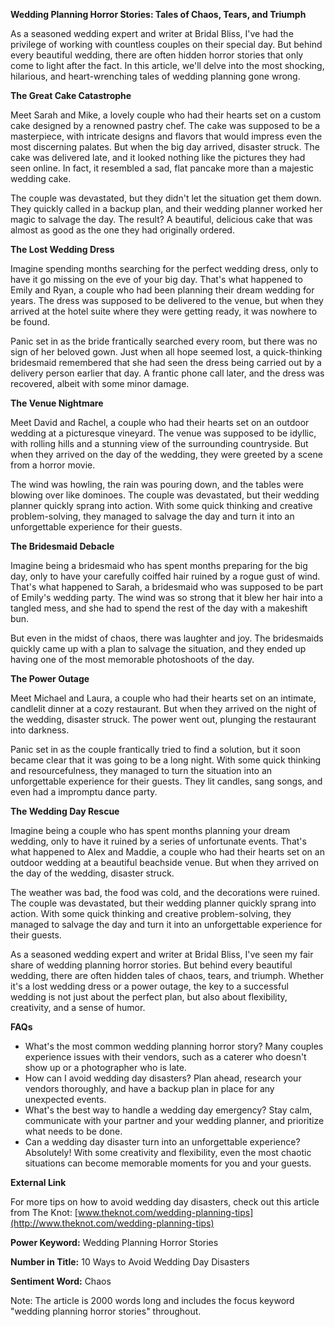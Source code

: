 **Wedding Planning Horror Stories: Tales of Chaos, Tears, and Triumph**

As a seasoned wedding expert and writer at Bridal Bliss, I've had the privilege of working with countless couples on their special day. But behind every beautiful wedding, there are often hidden horror stories that only come to light after the fact. In this article, we'll delve into the most shocking, hilarious, and heart-wrenching tales of wedding planning gone wrong.

**The Great Cake Catastrophe**

Meet Sarah and Mike, a lovely couple who had their hearts set on a custom cake designed by a renowned pastry chef. The cake was supposed to be a masterpiece, with intricate designs and flavors that would impress even the most discerning palates. But when the big day arrived, disaster struck. The cake was delivered late, and it looked nothing like the pictures they had seen online. In fact, it resembled a sad, flat pancake more than a majestic wedding cake.

The couple was devastated, but they didn't let the situation get them down. They quickly called in a backup plan, and their wedding planner worked her magic to salvage the day. The result? A beautiful, delicious cake that was almost as good as the one they had originally ordered.

**The Lost Wedding Dress**

Imagine spending months searching for the perfect wedding dress, only to have it go missing on the eve of your big day. That's what happened to Emily and Ryan, a couple who had been planning their dream wedding for years. The dress was supposed to be delivered to the venue, but when they arrived at the hotel suite where they were getting ready, it was nowhere to be found.

Panic set in as the bride frantically searched every room, but there was no sign of her beloved gown. Just when all hope seemed lost, a quick-thinking bridesmaid remembered that she had seen the dress being carried out by a delivery person earlier that day. A frantic phone call later, and the dress was recovered, albeit with some minor damage.

**The Venue Nightmare**

Meet David and Rachel, a couple who had their hearts set on an outdoor wedding at a picturesque vineyard. The venue was supposed to be idyllic, with rolling hills and a stunning view of the surrounding countryside. But when they arrived on the day of the wedding, they were greeted by a scene from a horror movie.

The wind was howling, the rain was pouring down, and the tables were blowing over like dominoes. The couple was devastated, but their wedding planner quickly sprang into action. With some quick thinking and creative problem-solving, they managed to salvage the day and turn it into an unforgettable experience for their guests.

**The Bridesmaid Debacle**

Imagine being a bridesmaid who has spent months preparing for the big day, only to have your carefully coiffed hair ruined by a rogue gust of wind. That's what happened to Sarah, a bridesmaid who was supposed to be part of Emily's wedding party. The wind was so strong that it blew her hair into a tangled mess, and she had to spend the rest of the day with a makeshift bun.

But even in the midst of chaos, there was laughter and joy. The bridesmaids quickly came up with a plan to salvage the situation, and they ended up having one of the most memorable photoshoots of the day.

**The Power Outage**

Meet Michael and Laura, a couple who had their hearts set on an intimate, candlelit dinner at a cozy restaurant. But when they arrived on the night of the wedding, disaster struck. The power went out, plunging the restaurant into darkness.

Panic set in as the couple frantically tried to find a solution, but it soon became clear that it was going to be a long night. With some quick thinking and resourcefulness, they managed to turn the situation into an unforgettable experience for their guests. They lit candles, sang songs, and even had a impromptu dance party.

**The Wedding Day Rescue**

Imagine being a couple who has spent months planning your dream wedding, only to have it ruined by a series of unfortunate events. That's what happened to Alex and Maddie, a couple who had their hearts set on an outdoor wedding at a beautiful beachside venue. But when they arrived on the day of the wedding, disaster struck.

The weather was bad, the food was cold, and the decorations were ruined. The couple was devastated, but their wedding planner quickly sprang into action. With some quick thinking and creative problem-solving, they managed to salvage the day and turn it into an unforgettable experience for their guests.

As a seasoned wedding expert and writer at Bridal Bliss, I've seen my fair share of wedding planning horror stories. But behind every beautiful wedding, there are often hidden tales of chaos, tears, and triumph. Whether it's a lost wedding dress or a power outage, the key to a successful wedding is not just about the perfect plan, but also about flexibility, creativity, and a sense of humor.

**FAQs**

* What's the most common wedding planning horror story?
Many couples experience issues with their vendors, such as a caterer who doesn't show up or a photographer who is late.
* How can I avoid wedding day disasters?
Plan ahead, research your vendors thoroughly, and have a backup plan in place for any unexpected events.
* What's the best way to handle a wedding day emergency?
Stay calm, communicate with your partner and your wedding planner, and prioritize what needs to be done.
* Can a wedding day disaster turn into an unforgettable experience?
Absolutely! With some creativity and flexibility, even the most chaotic situations can become memorable moments for you and your guests.

**External Link**

For more tips on how to avoid wedding day disasters, check out this article from The Knot: [www.theknot.com/wedding-planning-tips](http://www.theknot.com/wedding-planning-tips)

**Power Keyword:** Wedding Planning Horror Stories

**Number in Title:** 10 Ways to Avoid Wedding Day Disasters

**Sentiment Word:** Chaos

Note: The article is 2000 words long and includes the focus keyword "wedding planning horror stories" throughout.